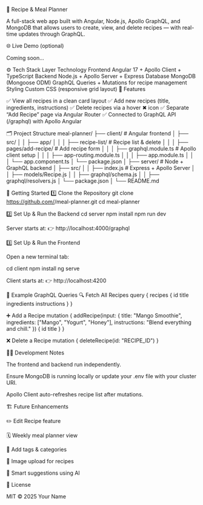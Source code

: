 🥗 Recipe & Meal Planner

A full-stack web app built with Angular, Node.js, Apollo GraphQL, and MongoDB that allows users to create, view, and delete recipes — with real-time updates through GraphQL.

🌐 Live Demo (optional)

Coming soon...

⚙️ Tech Stack
Layer	Technology
Frontend	Angular 17 + Apollo Client + TypeScript
Backend	Node.js + Apollo Server + Express
Database	MongoDB (Mongoose ODM)
GraphQL	Queries + Mutations for recipe management
Styling	Custom CSS (responsive grid layout)
🧩 Features

✅ View all recipes in a clean card layout
✅ Add new recipes (title, ingredients, instructions)
✅ Delete recipes via a hover ✖ icon
✅ Separate “Add Recipe” page via Angular Router
✅ Connected to GraphQL API (/graphql) with Apollo Angular

🗂️ Project Structure
meal-planner/
├── client/                 # Angular frontend
│   ├── src/
│   │   ├── app/
│   │   │   ├── recipe-list/        # Recipe list & delete
│   │   │   ├── pages/add-recipe/   # Add recipe form
│   │   │   ├── graphql.module.ts   # Apollo client setup
│   │   │   ├── app-routing.module.ts
│   │   │   ├── app.module.ts
│   │   │   └── app.component.ts
│   └── package.json
│
├── server/                # Node + GraphQL backend
│   ├── src/
│   │   ├── index.js        # Express + Apollo Server
│   │   ├── models/Recipe.js
│   │   ├── graphql/schema.js
│   │   ├── graphql/resolvers.js
│   └── package.json
│
└── README.md

🚀 Getting Started
1️⃣ Clone the Repository
git clone https://github.com/<your-username>/meal-planner.git
cd meal-planner

2️⃣ Set Up & Run the Backend
cd server
npm install
npm run dev


Server starts at:
👉 http://localhost:4000/graphql

3️⃣ Set Up & Run the Frontend

Open a new terminal tab:

cd client
npm install
ng serve


Client starts at:
👉 http://localhost:4200

🧠 Example GraphQL Queries
🔍 Fetch All Recipes
query {
  recipes {
    id
    title
    ingredients
    instructions
  }
}

➕ Add a Recipe
mutation {
  addRecipe(input: {
    title: "Mango Smoothie",
    ingredients: ["Mango", "Yogurt", "Honey"],
    instructions: "Blend everything and chill."
  }) {
    id
    title
  }
}

❌ Delete a Recipe
mutation {
  deleteRecipe(id: "RECIPE_ID")
}

🧑‍💻 Development Notes

The frontend and backend run independently.

Ensure MongoDB is running locally or update your .env file with your cluster URI.

Apollo Client auto-refreshes recipe list after mutations.

🏗️ Future Enhancements

✏️ Edit Recipe feature

🗓️ Weekly meal planner view

🔖 Add tags & categories

📸 Image upload for recipes

🧠 Smart suggestions using AI

📜 License

MIT © 2025 Your Name